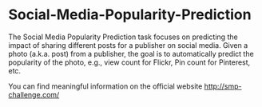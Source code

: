 # Social-Media-Popularity-Prediction

The Social Media Popularity Prediction task focuses on predicting the impact of sharing different posts for a publisher on social media. Given a photo (a.k.a. post) from a publisher, the goal is to automatically predict the popularity of the photo, e.g., view count for Flickr, Pin count for Pinterest, etc.

You can find meaningful information on the official website http://smp-challenge.com/
